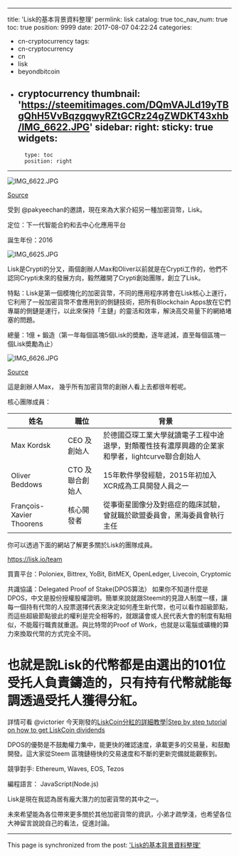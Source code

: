 
---
title: 'Lisk的基本背景資料整理'
permlink: lisk
catalog: true
toc_nav_num: true
toc: true
position: 9999
date: 2017-08-07 04:22:24
categories:
- cn-cryptocurrency
tags:
- cn-cryptocurrency
- cn
- lisk
- beyondbitcoin
- cryptocurrency
thumbnail: 'https://steemitimages.com/DQmVAJLd19yTBgQhH5VvBqzgqwyRZtGCRz24gZWDKT43xhb/IMG_6622.JPG'
sidebar:
    right:
        sticky: true
widgets:
    -
        type: toc
        position: right
---


![IMG_6622.JPG](https://steemitimages.com/DQmVAJLd19yTBgQhH5VvBqzgqwyRZtGCRz24gZWDKT43xhb/IMG_6622.JPG)

[Source](http://bitcoinprbuzz.com/lisk-delegates-prepare-forging-rewards/)

受到 @pakyeechan的邀請，現在來為大家介紹另一種加密貨幣，Lisk。



定位：下一代智能合約和去中心化應用平台

誕生年份：2016

![IMG_6625.JPG](https://steemitimages.com/DQmaPFtpuUSRADMtSpfFahLT39ofcnzrj5L4B4d9GQab52R/IMG_6625.JPG)

Lisk是Crypti的分叉，兩個創辦人Max和Oliver以前就是在Crypti工作的，他們不認同Crypti未來的發展方向，毅然離開了Crypti創始團隊，創立了Lisk。

特點：Lisk是第一個模塊化的加密貨幣，不同的應用程序將會在Lisk核心上運行，它利用了一般加密貨幣不會應用到的側鏈技術，把所有Blockchain Apps放在它們專屬的側鏈是運行，以此來保持「主鏈」的靈活和效率，解決高交易量下的網絡堵塞的問題。

總量：1億 + 鍛造（第一年每個區塊5個Lisk的奬勵，逐年遞減，直至每個區塊一個Lisk奬勵為止）


![IMG_6626.JPG](https://steemitimages.com/DQmSrCqSV9n6Wcnwyf8bwoxKjRCnPuCydWguw7f4eihUjXT/IMG_6626.JPG)

[Source](http://chainb.com/?P=mpost&id=3083)

這是創辦人Max， 幾乎所有加密貨幣的創辦人看上去都很年輕呢。


核心團隊成員：

姓名 | 職位 | 背景
-|-|-
Max Kordsk | CEO 及創始人 | 於德國亞琛工業大學就讀電子工程中途退學，對顛覆性技有濃厚興趣的企業家和學者，lightcurve聯合創始人
Oliver Beddows | CTO 及聯合創始人 | 15年軟件學發經驗，2015年初加入XCR成為工具開發人員之一
François-Xavier Thoorens | 核心開發者| 從事衛星圖像分及對癌症的臨床試驗，曾就職於歐盟委員會，黑海委員會執行主任

你可以透過下面的網站了解更多關於Lisk的團隊成員。

https://lisk.io/team

買賣平台：Poloniex, Bittrex, YoBit, BitMEX, OpenLedger, Livecoin, Cryptomic

共識協議：Delegated Proof of Stake(DPOS算法）
如果你不知道什麼是DPOS，中文是股份授權股權證明。簡單來說就跟Steemit的見證人制度一樣，讓每一個持有代幣的人投票選擇代表來決定如何產生新代幣，也可以看作超級節點，而這些超級節點彼此的權利是完全相等的，就跟議會或人民代表大會的制度有點相似，不能履行職責就重選。與比特幣的Proof of Work，也就是以電腦或礦機的算力來換取代幣的方式完全不同。

# 也就是說Lisk的代幣都是由選出的101位受托人負責鑄造的，只有持有代幣就能每調透過受托人獲得分紅。

詳情可看 @victorier 今天剛發的[LiskCoin分紅的詳細教學|Step by step tutorial on how to get LiskCoin dividends](https://steemit.com/cn/@victorier/liskcoin-or-step-by-step-tutorial-on-how-to-get-liskcoin-dividends)

DPOS的優勢是不鼓勵權力集中，能更快的確認速度，承載更多的交易量，和鼓勵開發。這大家從Steem 區塊鏈極快的交易速度和不斷的更新完備就能觀察到。

競爭對手: Ethereum, Waves, EOS, Tezos

編程語言： JavaScript(Node.js)

Lisk是現在我認為居有龐大潛力的加密貨幣的其中之一。

未來希望能為各位帶來更多關於其他加密貨幣的資訊，小弟才疏學淺，也希望各位大神留言說說自己的看法，促進討論。

- - -

This page is synchronized from the post: ['Lisk的基本背景資料整理'](https://steemit.com/@htliao/lisk)
